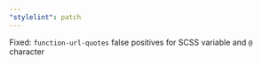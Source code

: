 ```yaml
---
"stylelint": patch
---
```


Fixed: `function-url-quotes` false positives for SCSS variable and `@` character
